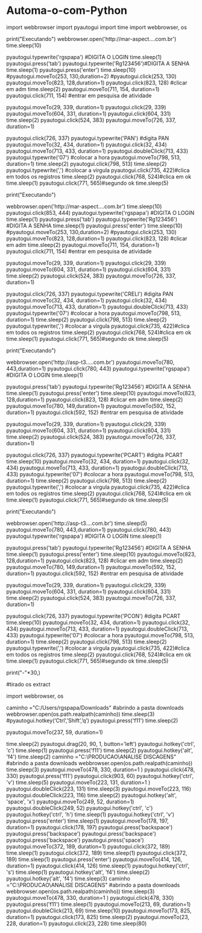 # Automa-o-com-Python

import webbrowser
import pyautogui
import time
import webbrowser, os

print("Executando")
webbrowser.open('http://mar-aspect....com.br')
time.sleep(10)

pyautogui.typewrite('rgspapa') #DIGITA O LOGIN
time.sleep(1)
pyautogui.press('tab')
pyautogui.typewrite('Rg123456')#DIGITA A SENHA
time.sleep(1)
pyautogui.press('enter')
time.sleep(10)
#pyautogui.moveTo(253, 130,duration=2)
#pyautogui.click(253, 130)
pyautogui.moveTo(823, 128,duration=1)
pyautogui.click(823, 128) #clicar em adm
time.sleep(2)
pyautogui.moveTo(711, 154, duration=1)
pyautogui.click(711, 154) #entrar em pesquisa de atividade

pyautogui.moveTo(29, 339, duration=1)
pyautogui.click(29, 339)
pyautogui.moveTo(604, 331, duration=1)
pyautogui.click(604, 331)
time.sleep(2)
pyautogui.click(524, 383)
pyautogui.moveTo(726, 337, duration=1)

pyautogui.click(726, 337)
pyautogui.typewrite('PAN') #digita PAN
pyautogui.moveTo(32, 434, duration=1)
pyautogui.click(32, 434)
pyautogui.moveTo(713, 433, duration=1)
pyautogui.doubleClick(713, 433)
pyautogui.typewrite('07') #colocar a hora
pyautogui.moveTo(798, 513, duration=1)
time.sleep(2)
pyautogui.click(798, 513)
time.sleep(2)
pyautogui.typewrite(',') #colocar a virgula
pyautogui.click(735, 422)#clica em todos os registros
time.sleep(2)
pyautogui.click(768, 524)#clica em ok
time.sleep(1)
pyautogui.click(771, 565)#segundo ok
time.sleep(5)

print("Executando")

webbrowser.open('http://mar-aspect....com.br')
time.sleep(10)
pyautogui.click(853, 444)
pyautogui.typewrite('rgspapa') #DIGITA O LOGIN
time.sleep(1)
pyautogui.press('tab')
pyautogui.typewrite('Rg123456') #DIGITA A SENHA
time.sleep(1)
pyautogui.press('enter')
time.sleep(10)
#pyautogui.moveTo(253, 130,duration=2)
#pyautogui.click(253, 130)
pyautogui.moveTo(823, 128,duration=1)
pyautogui.click(823, 128) #clicar em adm
time.sleep(2)
pyautogui.moveTo(711, 154, duration=1)
pyautogui.click(711, 154) #entrar em pesquisa de atividade

pyautogui.moveTo(29, 339, duration=1)
pyautogui.click(29, 339)
pyautogui.moveTo(604, 331, duration=1)
pyautogui.click(604, 331)
time.sleep(2)
pyautogui.click(524, 383)
pyautogui.moveTo(726, 337, duration=1)

pyautogui.click(726, 337)
pyautogui.typewrite('CRELI') #digita PAN
pyautogui.moveTo(32, 434, duration=1)
pyautogui.click(32, 434)
pyautogui.moveTo(713, 433, duration=1)
pyautogui.doubleClick(713, 433)
pyautogui.typewrite('07') #colocar a hora
pyautogui.moveTo(798, 513, duration=1)
time.sleep(2)
pyautogui.click(798, 513)
time.sleep(2)
pyautogui.typewrite(',') #colocar a virgula
pyautogui.click(735, 422)#clica em todos os registros
time.sleep(2)
pyautogui.click(768, 524)#clica em ok
time.sleep(1)
pyautogui.click(771, 565)#segundo ok
time.sleep(5)

print("Executando")


webbrowser.open('http://asp-t3.....com.br')
pyautogui.moveTo(780, 443,duration=1)
pyautogui.click(780, 443)
pyautogui.typewrite('rgspapa') #DIGITA O LOGIN
time.sleep(1)

pyautogui.press('tab')
pyautogui.typewrite('Rg123456') #DIGITA A SENHA
time.sleep(1)
pyautogui.press('enter')
time.sleep(10)
pyautogui.moveTo(823, 128,duration=1)
pyautogui.click(823, 128) #clicar em adm
time.sleep(2)
pyautogui.moveTo(780, 149,duration=1)
pyautogui.moveTo(592, 152, duration=1)
pyautogui.click(592, 152) #entrar em pesquisa de atividade

pyautogui.moveTo(29, 339, duration=1)
pyautogui.click(29, 339)
pyautogui.moveTo(604, 331, duration=1)
pyautogui.click(604, 331)
time.sleep(2)
pyautogui.click(524, 383)
pyautogui.moveTo(726, 337, duration=1)

pyautogui.click(726, 337)
pyautogui.typewrite('PCART') #digita PCART
time.sleep(10)
pyautogui.moveTo(32, 434, duration=1)
pyautogui.click(32, 434)
pyautogui.moveTo(713, 433, duration=1)
pyautogui.doubleClick(713, 433)
pyautogui.typewrite('07') #colocar a hora
pyautogui.moveTo(798, 513, duration=1)
time.sleep(2)
pyautogui.click(798, 513)
time.sleep(2)
pyautogui.typewrite(',') #colocar a virgula
pyautogui.click(735, 422)#clica em todos os registros
time.sleep(2)
pyautogui.click(768, 524)#clica em ok
time.sleep(1)
pyautogui.click(771, 565)#segundo ok
time.sleep(5)

print("Executando")

webbrowser.open('http://asp-t3....com.br')
time.sleep(5)
pyautogui.moveTo(780, 443,duration=1)
pyautogui.click(780, 443)
pyautogui.typewrite('rgspapa') #DIGITA O LOGIN
time.sleep(1)

pyautogui.press('tab')
pyautogui.typewrite('Rg123456') #DIGITA A SENHA
time.sleep(1)
pyautogui.press('enter')
time.sleep(10)
pyautogui.moveTo(823, 128,duration=1)
pyautogui.click(823, 128) #clicar em adm
time.sleep(2)
pyautogui.moveTo(780, 149,duration=1)
pyautogui.moveTo(592, 152, duration=1)
pyautogui.click(592, 152) #entrar em pesquisa de atividade

pyautogui.moveTo(29, 339, duration=1)
pyautogui.click(29, 339)
pyautogui.moveTo(604, 331, duration=1)
pyautogui.click(604, 331)
time.sleep(2)
pyautogui.click(524, 383)
pyautogui.moveTo(726, 337, duration=1)

pyautogui.click(726, 337)
pyautogui.typewrite('PCON') #digita PCART
time.sleep(10)
pyautogui.moveTo(32, 434, duration=1)
pyautogui.click(32, 434)
pyautogui.moveTo(713, 433, duration=1)
pyautogui.doubleClick(713, 433)
pyautogui.typewrite('07') #colocar a hora
pyautogui.moveTo(798, 513, duration=1)
time.sleep(2)
pyautogui.click(798, 513)
time.sleep(2)
pyautogui.typewrite(',') #colocar a virgula
pyautogui.click(735, 422)#clica em todos os registros
time.sleep(2)
pyautogui.click(768, 524)#clica em ok
time.sleep(1)
pyautogui.click(771, 565)#segundo ok
time.sleep(5)

print("_-_"*30,)

#tirado os extract

import webbrowser, os

caminho ="C:/Users/rgspapa/Downloads" #abrindo a pasta downloads
webbrowser.open(os.path.realpath(caminho))
time.sleep(3)
#pyautogui.hotkey(‘Ctrl’,’Shift’,’q’)
pyautogui.press('f11')
time.sleep(2)

pyautogui.moveTo(237, 59, duration=1)

time.sleep(2)
pyautogui.drag(20, 90, 1, button='left')
pyautogui.hotkey('ctrl', 'c')
time.sleep(1)
pyautogui.press('f11')
time.sleep(2)
pyautogui.hotkey('alt', 'f4')
time.sleep(2)
caminho ="C:\PRODUCAO\ANALISE DISCAGENS" #abrindo a pasta downloads
webbrowser.open(os.path.realpath(caminho))
time.sleep(3)
pyautogui.moveTo(478, 330, duration=1 )
pyautogui.click(478, 330)
pyautogui.press('f11')
pyautogui.click(903, 60)
pyautogui.hotkey('ctrl', 'v')
time.sleep(5)
pyautogui.moveTo(223, 131, duration=1 )
pyautogui.doubleClick(223, 131)
time.sleep(3)
pyautogui.moveTo(223, 116)
pyautogui.doubleClick(223, 116)
time.sleep(2)
pyautogui.hotkey('alt', 'space', 'x')
pyautogui.moveTo(249, 52, duration=1)
pyautogui.doubleClick(249, 52)
pyautogui.hotkey('ctrl', 'c')
pyautogui.hotkey('ctrl', 'h')
time.sleep(1)
pyautogui.hotkey('ctrl', 'v')
pyautogui.press('enter')
time.sleep(1)
pyautogui.moveTo(178, 197, duration=1)
pyautogui.click(178, 197)
pyautogui.press('backspace')
pyautogui.press('backspace')
pyautogui.press('backspace')
pyautogui.press('backspace')
pyautogui.press('space')
pyautogui.moveTo(372, 189, duration=1)
pyautogui.click(372, 189)
time.sleep(1)
pyautogui.click(372, 189)
time.sleep(1)
pyautogui.click(372, 189)
time.sleep(1)
pyautogui.press('enter')
pyautogui.moveTo(414, 126, duration=1)
pyautogui.click(414, 126)
time.sleep(1)
pyautogui.hotkey('ctrl', 's')
time.sleep(1)
pyautogui.hotkey('alt', 'f4')
time.sleep(2)
pyautogui.hotkey('alt', 'f4')
time.sleep(3)
caminho ="C:\PRODUCAO\ANALISE DISCAGENS" #abrindo a pasta downloads
webbrowser.open(os.path.realpath(caminho))
time.sleep(3)
pyautogui.moveTo(478, 330, duration=1 )
pyautogui.click(478, 330)
pyautogui.press('f11')
time.sleep(1)
pyautogui.moveTo(213, 69, duration=1)
pyautogui.doubleClick(213, 69)
time.sleep(10)
pyautogui.moveTo(173, 825, duration=1)
pyautogui.click(173, 825)
time.sleep(2)
pyautogui.moveTo(23, 228, duration=1)
pyautogui.click(23, 228)
time.sleep(80)
